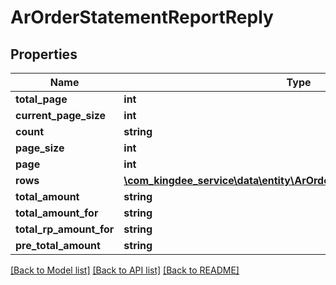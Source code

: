 # ArOrderStatementReportReply

## Properties
Name | Type | Description | Notes
------------ | ------------- | ------------- | -------------
**total_page** | **int** |  | [optional] 
**current_page_size** | **int** |  | [optional] 
**count** | **string** |  | [optional] 
**page_size** | **int** |  | [optional] 
**page** | **int** |  | [optional] 
**rows** | [**\com_kingdee_service\data\entity\ArOrderStatementReportReplyRow[]**](ArOrderStatementReportReplyRow.md) |  | [optional] 
**total_amount** | **string** |  | [optional] 
**total_amount_for** | **string** |  | [optional] 
**total_rp_amount_for** | **string** |  | [optional] 
**pre_total_amount** | **string** |  | [optional] 

[[Back to Model list]](../README.md#documentation-for-models) [[Back to API list]](../README.md#documentation-for-api-endpoints) [[Back to README]](../README.md)


